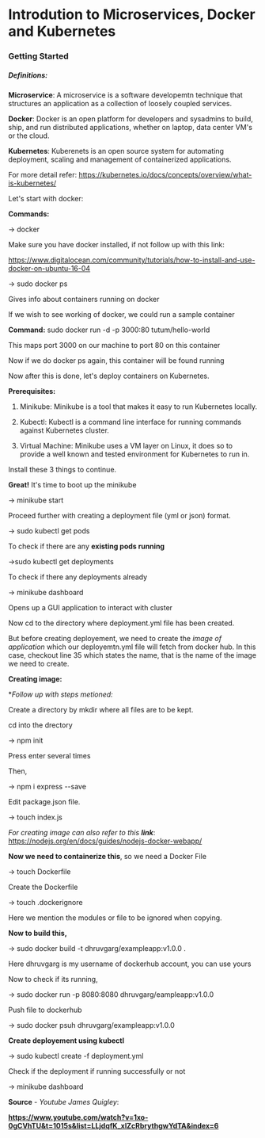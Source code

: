 <h1>Introdution to Microservices, Docker and Kubernetes</h1>

<h3>Getting Started</h3>

<h5>Definitions:</h5>

**Microservice**: A microservice is a software developemtn technique that structures an application as a collection of loosely coupled services.

**Docker**: Docker is an open platform for developers and sysadmins to build, ship, and run distributed applications, whether on laptop, data center VM's or the cloud.

**Kubernetes**: Kuberenets is an open source system for automating deployment, scaling and management of containerized applications.

For more detail refer: https://kubernetes.io/docs/concepts/overview/what-is-kubernetes/

Let's start with docker:

**Commands:**

-> docker

Make sure you have docker installed, if not follow up with this link:

https://www.digitalocean.com/community/tutorials/how-to-install-and-use-docker-on-ubuntu-16-04

-> sudo docker ps

Gives info about containers running on docker

If we wish to see working of docker, we could run a sample container

**Command:** sudo docker run -d -p 3000:80 tutum/hello-world

This maps port 3000 on our machine to port 80 on this container

Now if we do docker ps again, this container will be found running

Now after this is done, let's deploy containers on Kubernetes.

**Prerequisites:**

1) Minikube: Minikube is a tool that makes it easy to run Kubernetes locally.

2) Kubectl: Kubectl is a command line interface for running commands against Kubernetes cluster.

3) Virtual Machine: Minikube uses a VM layer on Linux, it does so to provide a well known and tested environment for Kubernetes to run in.

Install these 3 things to continue.

**Great!** It's time to boot up the minikube

-> minikube start

Proceed further with creating a deployment file (yml or json) format.

-> sudo kubectl get pods

To check if there are any **existing pods running**

->sudo kubectl get deployments

To check if there any deployments already

-> minikube dashboard

Opens up a GUI application to interact with cluster

Now cd to the directory where deployment.yml file has been created.

But before creating deployement, we need to create the *image of application* which our deployemtn.yml file will fetch from docker hub. In this case, checkout line 35 which states the name, that is the name of the image we need to create.

**Creating image:**

**Follow up with steps metioned:*

Create a directory by mkdir where all files are to be kept.

cd into the drectory

-> npm init

Press enter several times

Then,

-> npm i express --save

Edit package.json file.

-> touch index.js

*For creating image can also refer to this **link***: https://nodejs.org/en/docs/guides/nodejs-docker-webapp/

**Now we need to containerize this**, so we need a Docker File

-> touch Dockerfile

Create the Dockerfile

-> touch .dockerignore

Here we mention the modules or file to be ignored when copying.

**Now to build this,**

-> sudo docker build -t dhruvgarg/exampleapp:v1.0.0 .

Here dhruvgarg is my username of dockerhub account, you can use yours

Now to check if its running,

-> sudo docker run -p 8080:8080 dhruvgarg/eampleapp:v1.0.0

Push file to dockerhub

-> sudo docker psuh dhruvgarg/exampleapp:v1.0.0

**Create deployement using kubectl**

-> sudo kubectl create -f deployment.yml

Check if the deployment if running successfully or not

-> minikube dashboard

**Source** - *Youtube James Quigley*:

**https://www.youtube.com/watch?v=1xo-0gCVhTU&t=1015s&list=LLjdqfK_xlZcRbrythgwYdTA&index=6**

